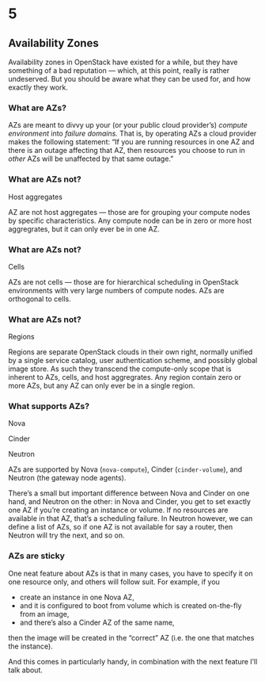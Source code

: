 # 5

## Availability Zones

<!-- Note --> 
Availability zones in OpenStack have existed for a while, but
they have something of a bad reputation — which, at this point, really
is rather undeserved. But you should be aware what they can be used
for, and how exactly they work.


### What are AZs?

<!-- Note -->
AZs are meant to divvy up your (or your public cloud provider’s)
_compute environment_ into _failure domains._ That is, by operating
AZs a cloud provider makes the following statement: “If you are
running resources in one AZ and there is an outage
affecting that AZ, then resources you choose to run in _other_ AZs
will be unaffected by that same outage.”


### What are AZs not?
Host aggregates

<!-- Note -->
AZ are not host aggregates — those are for grouping your compute nodes
by specific characteristics. Any compute node can be in zero or more
host aggregrates, but it can only ever be in one AZ.


### What are AZs not?
Cells

<!-- Note -->
AZs are not cells — those are for hierarchical scheduling in OpenStack
environments with very large numbers of compute nodes. AZs are
orthogonal to cells. 


### What are AZs not?
Regions

<!-- Note -->
Regions are separate OpenStack clouds in their own right, normally
unified by a single service catalog, user authentication scheme, and
possibly global image store. As such they transcend the compute-only
scope that is inherent to AZs, cells, and host aggregrates. Any region
contain zero or more AZs, but any AZ can only ever be in a single
region.


### What supports AZs?
Nova

Cinder

Neutron

<!-- Note -->
AZs are supported by Nova (`nova-compute`), Cinder (`cinder-volume`),
and Neutron (the gateway node agents).

There’s a small but important difference between Nova and Cinder on
one hand, and Neutron on the other: in Nova and Cinder, you get to set
exactly one AZ if you’re creating an instance or volume. If no
resources are available in that AZ, that’s a scheduling failure. In
Neutron however, we can define a list of AZs, so if one AZ is not
available for say a router, then Neutron will try the next, and so on.


### AZs are sticky

<!-- Note -->
One neat feature about AZs is that in many cases, you have to specify
it on one resource only, and others will follow suit. For example, if
you

* create an instance in one Nova AZ,
* and it is configured to boot from volume which is created on-the-fly
  from an image,
* and there’s also a Cinder AZ of the same name,

then the image will be created in the “correct” AZ (i.e. the one that
matches the instance).

And this comes in particularly handy, in combination with the next
feature I’ll talk about.
